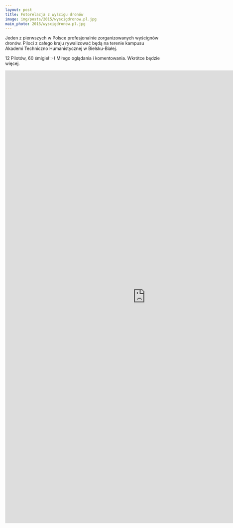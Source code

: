```yaml
---
layout: post
title: Fotorelacja z wyścigu dronów
image: img/posts/2015/wyscigdronow.pl.jpg
main_photo: 2015/wyscigdronow.pl.jpg
---
```


Jeden z pierwszych w Polsce profesjonalnie zorganizowanych wyścignów dronów. Piloci z całego kraju rywalizować będą na terenie kampusu Akademi Techniczno Humanistycznej w Bielsku-Białej.

12 Pilotów, 60 śmigieł :-) Miłego oglądania i komentowania. Wkrótce będzie więcej.

<div id="photos"></div>
<iframe src="http://embedsocial.com/facebook_album/album_photos/807133899371114" width="900" height="1450" frameborder="0" scrolling="no" marginheight="0"  marginwidth="0"></iframe>
